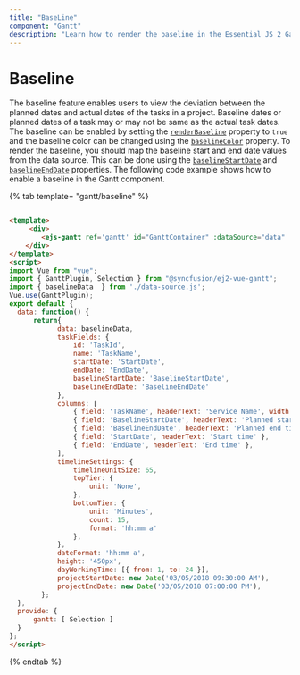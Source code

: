 ```yaml
---
title: "BaseLine"
component: "Gantt"
description: "Learn how to render the baseline in the Essential JS 2 Gantt component."
---
```


# Baseline

The baseline feature enables users to view the deviation between the planned dates and actual dates of the tasks in a project. Baseline dates or planned dates of a task may or may not be same as the actual task dates. The baseline can be enabled by setting the [`renderBaseline`](../api/gantt/#renderbaseline) property to `true` and the baseline color can be changed using the [`baselineColor`](../api/gantt/#baselinecolor) property. To render the baseline, you should map the baseline start and end date values from the data source. This can be done using the [`baselineStartDate`](../api/gantt/taskFields/#baselinestartdate) and [`baselineEndDate`](../api/gantt/taskFields/#baselineenddate) properties. The following code example shows how to enable a baseline in the Gantt component.

{% tab template= "gantt/baseline" %}

```html

<template>
     <div>
        <ejs-gantt ref='gantt' id="GanttContainer" :dataSource="data" :renderBaseline="true" baselineColor='red' :taskFields="taskFields" :columns="columns" :treeColumnIndex="1" :allowSelection="true" :includeWeekend="true" :timelineSettings="timelineSettings" :height="height" :dayWorkingTime="dayWorkingTime" :projectStartDate="projectStartDate" :projectEndDate="projectEndDate"></ejs-gantt>
    </div>
</template>
<script>
import Vue from "vue";
import { GanttPlugin, Selection } from "@syncfusion/ej2-vue-gantt";
import { baselineData  } from './data-source.js';
Vue.use(GanttPlugin);
export default {
  data: function() {
      return{
            data: baselineData,
            taskFields: {
                id: 'TaskId',
                name: 'TaskName',
                startDate: 'StartDate',
                endDate: 'EndDate',
                baselineStartDate: 'BaselineStartDate',
                baselineEndDate: 'BaselineEndDate'
            },
            columns: [
                { field: 'TaskName', headerText: 'Service Name', width: '250', clipMode: 'EllipsisWithTooltip' },
                { field: 'BaselineStartDate', headerText: 'Planned start time' },
                { field: 'BaselineEndDate', headerText: 'Planned end time' },
                { field: 'StartDate', headerText: 'Start time' },
                { field: 'EndDate', headerText: 'End time' },
            ],
            timelineSettings: {
                timelineUnitSize: 65,
                topTier: {
                    unit: 'None',
                },
                bottomTier: {
                    unit: 'Minutes',
                    count: 15,
                    format: 'hh:mm a'
                },
            },
            dateFormat: 'hh:mm a',
            height: '450px',
            dayWorkingTime: [{ from: 1, to: 24 }],
            projectStartDate: new Date('03/05/2018 09:30:00 AM'),
            projectEndDate: new Date('03/05/2018 07:00:00 PM'),
        };
  },
  provide: {
      gantt: [ Selection ]
  }
};
</script>

```

{% endtab %}